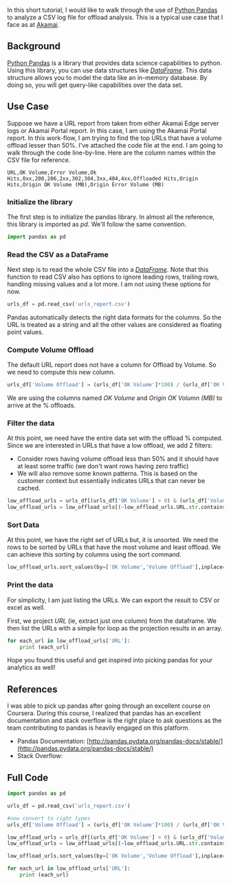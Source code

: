 In this short tutorial, I would like to walk through the use of [Python Pandas](https://pandas.pydata.org/) to analyze a CSV log file for offload analysis. This is a typical use case that I face as at [Akamai](https://www.akamai.com/). 

## Background

[Python Pandas](https://pandas.pydata.org/) is a library that provides data science capabilities to python. Using this library, you can use data structures like _[DataFrame](http://pandas.pydata.org/pandas-docs/stable/reference/frame.html)_. This data structure allows you to model the data like an in-memory database. By doing so, you will get query-like capabilities over the data set.

## Use Case

Suppose we have a URL report from taken from either Akamai Edge server logs or Akamai Portal report. In this case, I am using the Akamai Portal report. In this work-flow, I am trying to find the top URLs that have a volume offload lesser than 50%. I've attached the code file at the end. I am going to walk through the code line-by-line. Here are the column names within the CSV file for reference.

	URL,OK Volume,Error Volume,Ok Hits,0xx,200,206,2xx,302,304,3xx,404,4xx,Offloaded Hits,Origin Hits,Origin OK Volume (MB),Origin Error Volume (MB)


### Initialize the library

The first step is to initialize the pandas library. In almost all the reference, this library is imported as _pd_. We'll follow the same convention.

```python
import pandas as pd
```

### Read the CSV as a DataFrame

Next step is to read the whole CSV file into a _[DataFrame](https://www.coursera.org/learn/python-data-analysis)_.  Note that this function to read CSV also has options to ignore leading rows, trailing rows, handling missing values and a lot more. I am not using these options for now.

```python
urls_df = pd.read_csv('urls_report.csv')
```

Pandas automatically detects the right data formats for the columns. So the URL is treated as a string and all the other values are considered as floating point values.

### Compute Volume Offload

The default URL report does not have a column for Offload by Volume. So we need to compute this new column.

```python
urls_df['Volume Offload'] = (urls_df['OK Volume']*100) / (urls_df['OK Volume'] + urls_df['Origin OK Volume (MB)'])
```

We are using the columns named _OK Volume_ and _Origin OK Volumn (MB)_ to arrive at the % offloads.

### Filter the data

At this point, we need have the entire data set with the offload % computed. Since we are interested in URLs that have a low offload, we add 2 filters:

- Consider rows having volume offload less than 50% and it should have at least some traffic (we don't want rows having zero traffic)
- We will also remove some known patterns. This is based on the customer context but essentially indicates URLs that can never be cached.

```python
low_offload_urls = urls_df[(urls_df['OK Volume'] > 0) & (urls_df['Volume Offload']<50.0)]
low_offload_urls = low_offload_urls[(~low_offload_urls.URL.str.contains("some-pattern.net")) & (~low_offload_urls.URL.str.contains("/statful-apis/")) ]
```

### Sort Data

At this point, we have the right set of URLs but, it is unsorted. We need the rows to be sorted by URLs that have the most volume and least offload. We can achieve this sorting by columns using the sort command.

```python
low_offload_urls.sort_values(by=['OK Volume','Volume Offload'],inplace=True, ascending=['True','False'])
```

### Print the data

For simplicity, I am just listing the URLs. We can export the result to CSV or excel as well.

First, we project _URL_ (ie, extract just one column) from the dataframe. We then list the URLs with a simple for loop as the projection results in an array.

```python
for each_url in low_offload_urls['URL']:
	print (each_url)
```


Hope you found this useful and get inspired into picking pandas for your analytics as well!


## References

I was able to pick up pandas after going through an excellent course on Coursera. During this course, I realized that pandas has an excellent documentation and stack overflow is the right place to ask questions as the team contributing to pandas is heavily engaged on this platform.

- Pandas Documentation: [http://pandas.pydata.org/pandas-docs/stable/](http://pandas.pydata.org/pandas-docs/stable/)
- Stack Overflow: 

## Full Code

```python
import pandas as pd

urls_df = pd.read_csv('urls_report.csv')

#now convert to right types
urls_df['Volume Offload'] = (urls_df['OK Volume']*100) / (urls_df['OK Volume'] + urls_df['Origin OK Volume (MB)'])

low_offload_urls = urls_df[(urls_df['OK Volume'] > 0) & (urls_df['Volume Offload']<50.0)]
low_offload_urls = low_offload_urls[(~low_offload_urls.URL.str.contains("some-pattern.net")) & (~low_offload_urls.URL.str.contains("stateful-apis")) ]

low_offload_urls.sort_values(by=['OK Volume','Volume Offload'],inplace=True, ascending=['True','False'])

for each_url in low_offload_urls['URL']:
	print (each_url)
	
```